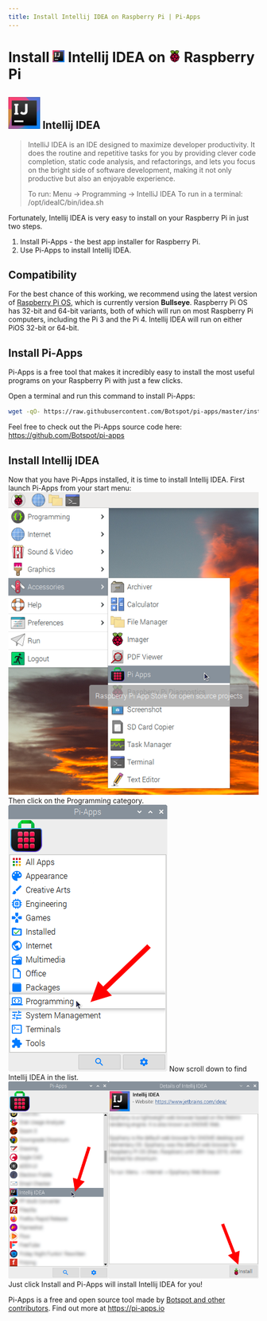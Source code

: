 ```yaml
---
title: Install Intellij IDEA on Raspberry Pi | Pi-Apps
---
```

<div class="simple-install-content content">

# Install <img src="/img/app-icons/Intellij IDEA/icon-64.png" height=24> Intellij IDEA on <img src=/img/other-icons/raspberrypi-icon.svg height=24> Raspberry Pi

## <img src="/img/app-icons/Intellij IDEA/icon-64.png"> Intellij IDEA
> IntelliJ IDEA is an IDE designed to maximize developer productivity.
> It does the routine and repetitive tasks for you by providing clever code completion, static code analysis, and refactorings, and lets you focus on the bright side of software development, making it not only productive but also an enjoyable experience.
> 
> To run: Menu -> Programming -> IntelliJ IDEA
> To run in a terminal: /opt/ideaIC/bin/idea.sh

Fortunately, Intellij IDEA is very easy to install on your Raspberry Pi in just two steps.
1. Install Pi-Apps - the best app installer for Raspberry Pi.
2. Use Pi-Apps to install Intellij IDEA.
</div>
<div class="simple-install-content content">

## Compatibility
For the best chance of this working, we recommend using the latest version of [Raspberry Pi OS](https://www.raspberrypi.com/software/), which is currently version **Bullseye**.
Raspberry Pi OS has 32-bit and 64-bit variants, both of which will run on most Raspberry Pi computers, including the Pi 3 and the Pi 4.
Intellij IDEA will run on either PiOS 32-bit or 64-bit.
</div>
<div class="simple-install-content content">

## Install Pi-Apps

Pi-Apps is a free tool that makes it incredibly easy to install the most useful programs on your Raspberry Pi with just a few clicks.

Open a terminal and run this command to install Pi-Apps:
```bash
wget -qO- https://raw.githubusercontent.com/Botspot/pi-apps/master/install | bash
```
Feel free to check out the Pi-Apps source code here: https://github.com/Botspot/pi-apps
</div>
<div class="simple-install-content content">

## Install Intellij IDEA

Now that you have Pi-Apps installed, it is time to install Intellij IDEA.
First launch Pi-Apps from your start menu:
<img src="/img/start-menu.png">
Then click on the Programming category.
<img src="/img/category-selections/Programming.png">
Now scroll down to find Intellij IDEA in the list.
<img src="/img/app-icons/Intellij IDEA/app-selection.png">
Just click Install and Pi-Apps will install Intellij IDEA for you!
</div>
<div class="simple-install-content content">

Pi-Apps is a free and open source tool made by [Botspot and other contributors](/about/#contributors). Find out more at https://pi-apps.io
</div>
